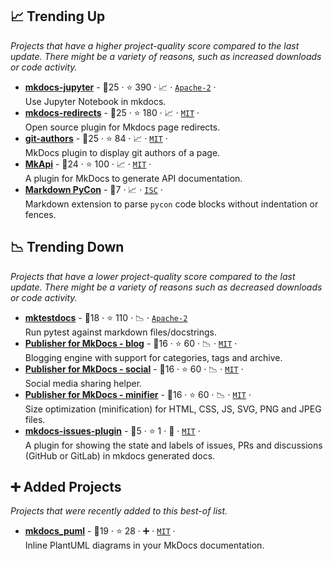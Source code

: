 ## 📈 Trending Up

_Projects that have a higher project-quality score compared to the last update. There might be a variety of reasons, such as increased downloads or code activity._

- <b><a href="https://github.com/danielfrg/mkdocs-jupyter">mkdocs-jupyter</a></b>  - 🥇25 ·  ⭐ 390 · 📈 · <code><a href="http://bit.ly/3nYMfla">Apache-2</a></code> · <code><img src="https://cdn.icon-icons.com/icons2/1465/PNG/32/701electricplug_100845.png" style="display:inline;" width="13" height="13"></code><br>Use Jupyter Notebook in mkdocs.
- <b><a href="https://github.com/mkdocs/mkdocs-redirects">mkdocs-redirects</a></b>  - 🥇25 ·  ⭐ 180 · 📈 · <code><a href="http://bit.ly/34MBwT8">MIT</a></code> · <code><img src="https://cdn.icon-icons.com/icons2/1465/PNG/32/701electricplug_100845.png" style="display:inline;" width="13" height="13"></code><br>Open source plugin for Mkdocs page redirects.
- <b><a href="https://github.com/timvink/mkdocs-git-authors-plugin">git-authors</a></b>  - 🥈25 ·  ⭐ 84 · 📈 · <code><a href="http://bit.ly/34MBwT8">MIT</a></code> · <code><img src="https://cdn.icon-icons.com/icons2/1465/PNG/32/701electricplug_100845.png" style="display:inline;" width="13" height="13"></code><br>MkDocs plugin to display git authors of a page.
- <b><a href="https://github.com/daizutabi/mkapi">MkApi</a></b>  - 🥇24 ·  ⭐ 100 · 📈 · <code><a href="http://bit.ly/34MBwT8">MIT</a></code> · <code><img src="https://cdn.icon-icons.com/icons2/1465/PNG/32/701electricplug_100845.png" style="display:inline;" width="13" height="13"></code><br>A plugin for MkDocs to generate API documentation.
- <b><a href="https://github.com/pawamoy/markdown-pycon">Markdown PyCon</a></b>  - 🥉7 · 📈 · <code><a href="http://bit.ly/3hkKRql">ISC</a></code> · <code><img src="https://cdn.icon-icons.com/icons2/1459/PNG/32/2799201-jigsaw-processing_99781.png" style="display:inline;" width="13" height="13"></code><br>Markdown extension to parse `pycon` code blocks without indentation or fences.

## 📉 Trending Down

_Projects that have a lower project-quality score compared to the last update. There might be a variety of reasons such as decreased downloads or code activity._

- <b><a href="https://github.com/koaning/mktestdocs">mktestdocs</a></b>  - 🥇18 ·  ⭐ 110 · 📉 · <code><a href="http://bit.ly/3nYMfla">Apache-2</a></code><br>Run pytest against markdown files/docstrings.
- <b><a href="https://github.com/mkdocs-publisher/mkdocs-publisher">Publisher for MkDocs - blog</a></b>  - 🥈16 ·  ⭐ 60 · 📉 · <code><a href="http://bit.ly/34MBwT8">MIT</a></code> · <code><img src="https://cdn.icon-icons.com/icons2/1465/PNG/32/701electricplug_100845.png" style="display:inline;" width="13" height="13"></code><br>Blogging engine with support for categories, tags and archive.
- <b><a href="https://github.com/mkdocs-publisher/mkdocs-publisher">Publisher for MkDocs - social</a></b>  - 🥈16 ·  ⭐ 60 · 📉 · <code><a href="http://bit.ly/34MBwT8">MIT</a></code> · <code><img src="https://cdn.icon-icons.com/icons2/1465/PNG/32/701electricplug_100845.png" style="display:inline;" width="13" height="13"></code><br>Social media sharing helper.
- <b><a href="https://github.com/mkdocs-publisher/mkdocs-publisher">Publisher for MkDocs - minifier</a></b>  - 🥈16 ·  ⭐ 60 · 📉 · <code><a href="http://bit.ly/34MBwT8">MIT</a></code> · <code><img src="https://cdn.icon-icons.com/icons2/1465/PNG/32/701electricplug_100845.png" style="display:inline;" width="13" height="13"></code><br>Size optimization (minification) for HTML, CSS, JS, SVG, PNG and JPEG files.
- <b><a href="https://github.com/mihaigalos/mkdocs-issues-plugin">mkdocs-issues-plugin</a></b>  - 🥉5 ·  ⭐ 1 · 🐣 · <code><a href="http://bit.ly/34MBwT8">MIT</a></code> · <code><img src="https://cdn.icon-icons.com/icons2/1465/PNG/32/701electricplug_100845.png" style="display:inline;" width="13" height="13"></code><br>A plugin for showing the state and labels of issues, PRs and discussions (GitHub or GitLab) in mkdocs generated docs.

## ➕ Added Projects

_Projects that were recently added to this best-of list._

- <b><a href="https://github.com/MikhailKravets/mkdocs_puml">mkdocs_puml</a></b>  - 🥈19 ·  ⭐ 28 · ➕ · <code><a href="http://bit.ly/34MBwT8">MIT</a></code> · <code><img src="https://cdn.icon-icons.com/icons2/1465/PNG/32/701electricplug_100845.png" style="display:inline;" width="13" height="13"></code><br>Inline PlantUML diagrams in your MkDocs documentation.

